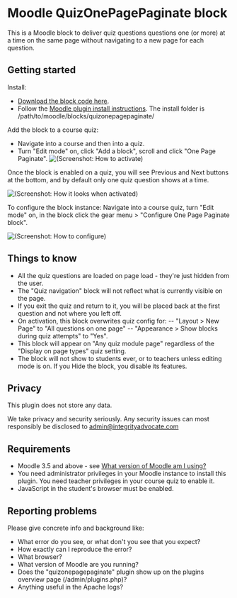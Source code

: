 # Moodle QuizOnePagePaginate block

This is a Moodle block to deliver quiz questions questions one (or more) at a time on the same page without navigating to a new page for each question.


## Getting started

Install:

- [Download the block code here](https://bitbucket.org/mwebv/moodle-block_quizonepagepaginate/downloads/).
- Follow the [Moodle plugin install instructions](https://docs.moodle.org/402/en/Installing_plugins#Installing_via_uploaded_ZIP_file). The install folder is /path/to/moodle/blocks/quizonepagepaginate/

Add the block to a course quiz:

- Navigate into a course and then into a quiz.
- Turn "Edit mode" on, click "Add a block", scroll and click "One Page Paginate".
![(Screenshot: How to activate)](https://bitbucket.org/mwebv/moodle-block_quizonepagepaginate/raw/9933c4ba2d643f9785a0014d53f272ee1ccaf2b0/docs/block_quizonepagepaginate-activate.png)

Once the block is enabled on a quiz, you will see Previous and Next buttons at the bottom, and by default only one quiz question shows at a time.

![(Screenshot: How it looks when activated)](https://bitbucket.org/mwebv/moodle-block_quizonepagepaginate/raw/9933c4ba2d643f9785a0014d53f272ee1ccaf2b0/docs/block_quizonepagepaginate-activated.png)


To configure the block instance: Navigate into a course quiz, turn "Edit mode" on, in the block click the gear menu > "Configure One Page Paginate block".

![(Screenshot: How to configure)](https://bitbucket.org/mwebv/moodle-block_quizonepagepaginate/raw/9933c4ba2d643f9785a0014d53f272ee1ccaf2b0/docs/block_quizonepagepaginate-configure-1.png)


## Things to know

- All the quiz questions are loaded on page load - they're just hidden from the user.
- The "Quiz navigation" block will not reflect what is currently visible on the page.
- If you exit the quiz and return to it, you will be placed back at the first question and not where you left off.
- On activation, this block overwrites quiz config for:
-- "Layout > New Page" to "All questions on one page"
-- "Appearance > Show blocks during quiz attempts" to "Yes".
- This block will appear on "Any quiz module page" regardless of the "Display on page types" quiz setting.
- The block will not show to students ever, or to teachers unless editing mode is on. If you Hide the block, you disable its features.


## Privacy

This plugin does not store any data.

We take privacy and security seriously. Any security issues can most responsibly be disclosed to admin@integrityadvocate.com


## Requirements

- Moodle 3.5 and above - see [What version of Moodle am I using?](https://docs.moodle.org/en/Moodle_version#What_version_of_Moodle_am_I_using)
- You need administrator privileges in your Moodle instance to install this plugin. You need teacher privileges in your course quiz to enable it.
- JavaScript in the student's browser must be enabled.

## Reporting problems
Please give concrete info and background like:

- What error do you see, or what don't you see that you expect?
- How exactly can I reproduce the error?
- What browser?
- What version of Moodle are you running?
- Does the "quizonepagepaginate" plugin show up on the plugins overview page (/admin/plugins.php)?
- Anything useful in the Apache logs?
